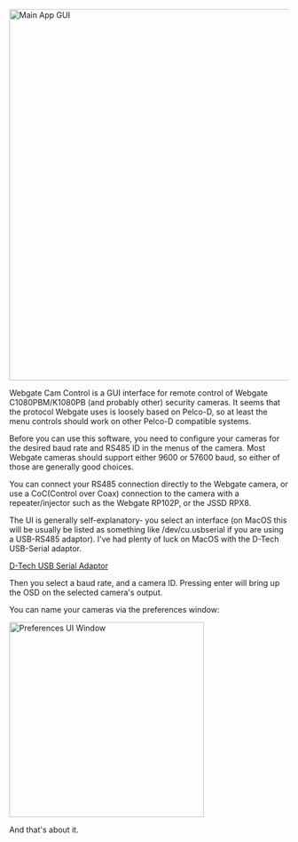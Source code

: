 <img width="668" alt="Main App GUI" src="https://github.com/user-attachments/assets/018fd17e-eb93-45a2-9c5e-eb65cc4f9611">

Webgate Cam Control is a GUI interface for remote control of Webgate C1080PBM/K1080PB (and probably other) security cameras. It seems that the protocol Webgate uses is loosely based on Pelco-D, so at least the menu controls should work on other Pelco-D compatible systems. 

Before you can use this software, you need to configure your cameras for the desired baud rate and RS485 ID in the menus of the camera. Most Webgate cameras should support either 9600 or 57600 baud, so either of those are generally good choices. 

You can connect your RS485 connection directly to the Webgate camera, or use a CoC(Control over Coax) connection to the camera with a repeater/injector such as the Webgate RP102P, or the JSSD RPX8. 

The UI is generally self-explanatory- you select an interface (on MacOS this will be usually be listed as something like /dev/cu.usbserial if you are using a USB-RS485 adaptor). I've had plenty of luck on MacOS with the D-Tech USB-Serial adaptor. 

<a href="https://www.amazon.com/gp/product/B0195ZD3P4/ref=ppx_yo_dt_b_search_asin_title?ie=UTF8&psc=1">D-Tech USB Serial Adaptor</a>

Then you select a baud rate, and a camera ID. Pressing enter will bring up the OSD on the selected camera's output. 

You can name your cameras via the preferences window:

<img width="351" alt="Preferences UI Window" src="https://github.com/user-attachments/assets/13839ef6-49f5-4fbe-ba62-32886d304b6e">

And that's about it. 


